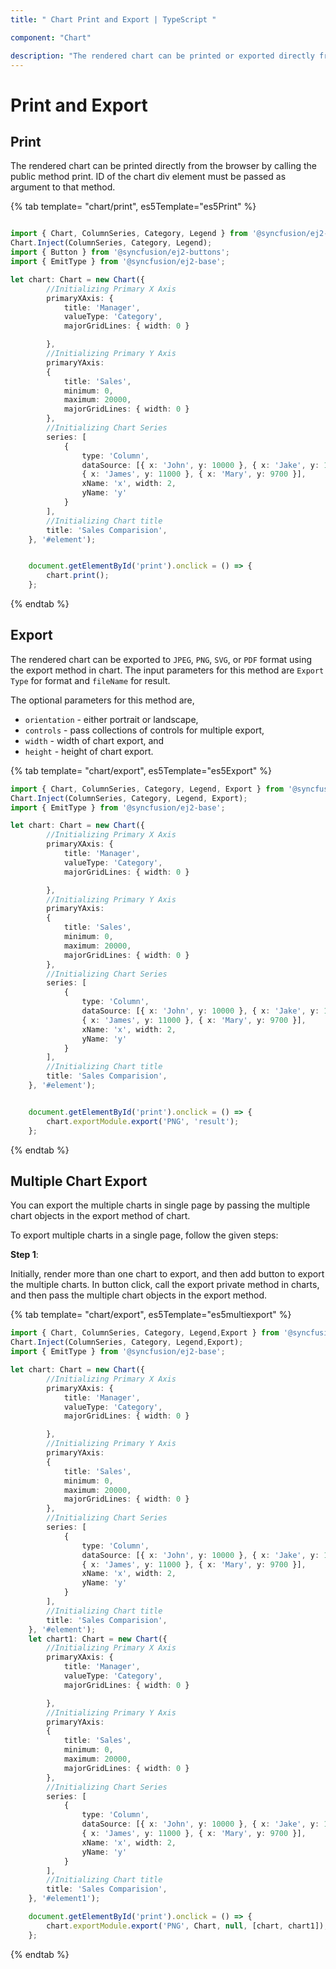 ```yaml
---
title: " Chart Print and Export | TypeScript "

component: "Chart"

description: "The rendered chart can be printed or exported directly from the browser by calling the public method print and export."
---
```


# Print and Export

## Print

The rendered chart can be printed directly from the browser by calling the public method print. ID of the chart div element must be passed as argument to that method.

{% tab template= "chart/print", es5Template="es5Print" %}

```typescript

import { Chart, ColumnSeries, Category, Legend } from '@syncfusion/ej2-charts';
Chart.Inject(ColumnSeries, Category, Legend);
import { Button } from '@syncfusion/ej2-buttons';
import { EmitType } from '@syncfusion/ej2-base';

let chart: Chart = new Chart({
        //Initializing Primary X Axis
        primaryXAxis: {
            title: 'Manager',
            valueType: 'Category',
            majorGridLines: { width: 0 }

        },
        //Initializing Primary Y Axis
        primaryYAxis:
        {
            title: 'Sales',
            minimum: 0,
            maximum: 20000,
            majorGridLines: { width: 0 }
        },
        //Initializing Chart Series
        series: [
            {
                type: 'Column',
                dataSource: [{ x: 'John', y: 10000 }, { x: 'Jake', y: 12000 }, { x: 'Peter', y: 18000 },
                { x: 'James', y: 11000 }, { x: 'Mary', y: 9700 }],
                xName: 'x', width: 2,
                yName: 'y'
            }
        ],
        //Initializing Chart title
        title: 'Sales Comparision',
    }, '#element');


    document.getElementById('print').onclick = () => {
        chart.print();
    };

```

{% endtab %}

## Export

The rendered chart can be exported to `JPEG`, `PNG`, `SVG`, or `PDF` format using the export method in chart. The input parameters for this method are `Export Type` for format and `fileName` for result.

The optional parameters for this method are,
* `orientation` - either portrait or landscape,
* `controls` - pass collections of controls for multiple export,
* `width` - width of chart export, and
* `height` - height of chart export.

{% tab template= "chart/export", es5Template="es5Export" %}

```typescript
import { Chart, ColumnSeries, Category, Legend, Export } from '@syncfusion/ej2-charts';
Chart.Inject(ColumnSeries, Category, Legend, Export);
import { EmitType } from '@syncfusion/ej2-base';

let chart: Chart = new Chart({
        //Initializing Primary X Axis
        primaryXAxis: {
            title: 'Manager',
            valueType: 'Category',
            majorGridLines: { width: 0 }

        },
        //Initializing Primary Y Axis
        primaryYAxis:
        {
            title: 'Sales',
            minimum: 0,
            maximum: 20000,
            majorGridLines: { width: 0 }
        },
        //Initializing Chart Series
        series: [
            {
                type: 'Column',
                dataSource: [{ x: 'John', y: 10000 }, { x: 'Jake', y: 12000 }, { x: 'Peter', y: 18000 },
                { x: 'James', y: 11000 }, { x: 'Mary', y: 9700 }],
                xName: 'x', width: 2,
                yName: 'y'
            }
        ],
        //Initializing Chart title
        title: 'Sales Comparision',
    }, '#element');


    document.getElementById('print').onclick = () => {
        chart.exportModule.export('PNG', 'result');
    };
```

{% endtab %}

## Multiple Chart Export

You can export the multiple charts in single page by passing the multiple chart objects in the export
method of chart.

To export multiple charts in a single page, follow the given steps:

**Step 1**:

Initially, render more than one chart to export, and then add button to export the multiple charts. In
button click, call the export private method in charts, and then pass the multiple chart objects in the
export method.

{% tab template= "chart/export", es5Template="es5multiexport" %}

```typescript
import { Chart, ColumnSeries, Category, Legend,Export } from '@syncfusion/ej2-charts';
Chart.Inject(ColumnSeries, Category, Legend,Export);
import { EmitType } from '@syncfusion/ej2-base';

let chart: Chart = new Chart({
        //Initializing Primary X Axis
        primaryXAxis: {
            title: 'Manager',
            valueType: 'Category',
            majorGridLines: { width: 0 }

        },
        //Initializing Primary Y Axis
        primaryYAxis:
        {
            title: 'Sales',
            minimum: 0,
            maximum: 20000,
            majorGridLines: { width: 0 }
        },
        //Initializing Chart Series
        series: [
            {
                type: 'Column',
                dataSource: [{ x: 'John', y: 10000 }, { x: 'Jake', y: 12000 }, { x: 'Peter', y: 18000 },
                { x: 'James', y: 11000 }, { x: 'Mary', y: 9700 }],
                xName: 'x', width: 2,
                yName: 'y'
            }
        ],
        //Initializing Chart title
        title: 'Sales Comparision',
    }, '#element');
    let chart1: Chart = new Chart({
        //Initializing Primary X Axis
        primaryXAxis: {
            title: 'Manager',
            valueType: 'Category',
            majorGridLines: { width: 0 }

        },
        //Initializing Primary Y Axis
        primaryYAxis:
        {
            title: 'Sales',
            minimum: 0,
            maximum: 20000,
            majorGridLines: { width: 0 }
        },
        //Initializing Chart Series
        series: [
            {
                type: 'Column',
                dataSource: [{ x: 'John', y: 10000 }, { x: 'Jake', y: 12000 }, { x: 'Peter', y: 18000 },
                { x: 'James', y: 11000 }, { x: 'Mary', y: 9700 }],
                xName: 'x', width: 2,
                yName: 'y'
            }
        ],
        //Initializing Chart title
        title: 'Sales Comparision',
    }, '#element1');

    document.getElementById('print').onclick = () => {
        chart.exportModule.export('PNG', Chart, null, [chart, chart1]);;
    };

```

{% endtab %}